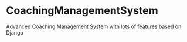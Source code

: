 # CoachingManagementSystem
Advanced Coaching Management System with lots of features based on Django

